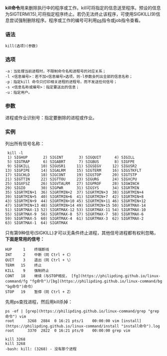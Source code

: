 **kill命令**用来删除执行中的程序或工作。kill可将指定的信息送至程序。预设的信息为SIGTERM(15),可将指定程序终止。若仍无法终止该程序，可使用SIGKILL(9)信息尝试强制删除程序。程序或工作的编号可利用[ps](https://philipding.github.io/linux-command/ps "ps命令")指令或job指令查看。

### 语法  

```
kill(选项)(参数)
```

### 选项  

```
-a：当处理当前进程时，不限制命令名和进程号的对应关系；
-l <信息编号>：若不加<信息编号>选项，则-l参数会列出全部的信息名称；
-p：指定kill 命令只打印相关进程的进程号，而不发送任何信号；
-s <信息名称或编号>：指定要送出的信息；
-u：指定用户。
```

### 参数  

进程或作业识别号：指定要删除的进程或作业。

### 实例  

列出所有信号名称：

```
 kill -l
 1) SIGHUP       2) SIGINT       3) SIGQUIT      4) SIGILL
 5) SIGTRAP      6) SIGABRT      7) SIGBUS       8) SIGFPE
 9) SIGKILL     10) SIGUSR1     11) SIGSEGV     12) SIGUSR2
13) SIGPIPE     14) SIGALRM     15) SIGTERM     16) SIGSTKFLT
17) SIGCHLD     18) SIGCONT     19) SIGSTOP     20) SIGTSTP
21) SIGTTIN     22) SIGTTOU     23) SIGURG      24) SIGXCPU
25) SIGXFSZ     26) SIGVTALRM   27) SIGPROF     28) SIGWINCH
29) SIGIO       30) SIGPWR      31) SIGSYS      34) SIGRTMIN
35) SIGRTMIN+1  36) SIGRTMIN+2  37) SIGRTMIN+3  38) SIGRTMIN+4
39) SIGRTMIN+5  40) SIGRTMIN+6  41) SIGRTMIN+7  42) SIGRTMIN+8
43) SIGRTMIN+9  44) SIGRTMIN+10 45) SIGRTMIN+11 46) SIGRTMIN+12
47) SIGRTMIN+13 48) SIGRTMIN+14 49) SIGRTMIN+15 50) SIGRTMAX-14
51) SIGRTMAX-13 52) SIGRTMAX-12 53) SIGRTMAX-11 54) SIGRTMAX-10
55) SIGRTMAX-9  56) SIGRTMAX-8  57) SIGRTMAX-7  58) SIGRTMAX-6
59) SIGRTMAX-5  60) SIGRTMAX-4  61) SIGRTMAX-3  62) SIGRTMAX-2
63) SIGRTMAX-1  64) SIGRTMAX
```

只有第9种信号(SIGKILL)才可以无条件终止进程，其他信号进程都有权利忽略，**下面是常用的信号：**

```
HUP     1    终端断线
INT     2    中断（同 Ctrl + C）
QUIT    3    退出（同 Ctrl + \）
TERM   15    终止
KILL    9    强制终止
CONT   18    继续（与STOP相反， [fg](https://philipding.github.io/linux-command/fg "fg命令")/[bg](https://philipding.github.io/linux-command/bg "bg命令")命令）
STOP   19    暂停（同 Ctrl + Z）
```

先用ps查找进程，然后用kill杀掉：

```
ps -ef | [grep](https://philipding.github.io/linux-command/grep "grep命令") vim
root      3268  2884  0 16:21 pts/1    00:00:00 vim [install](https://philipding.github.io/linux-command/install "install命令").log
root      3370  2822  0 16:21 pts/0    00:00:00 grep vim

kill 3268
kill 3268
-bash: kill: (3268) - 没有那个进程
```